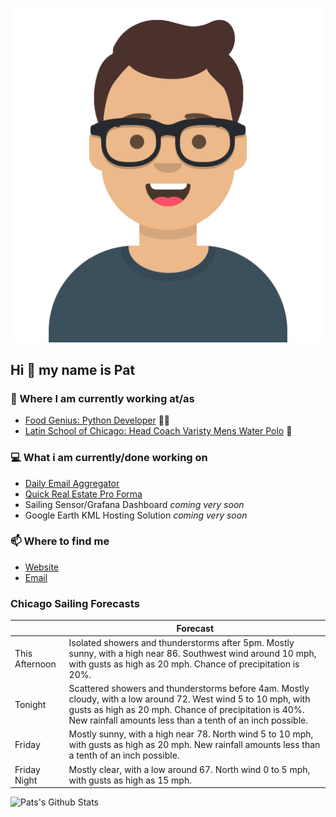 [![Social banner for p-j-falconer](https://raw.githubusercontent.com/P-J-FALCONER/P-J-FALCONER/master/assets/avataaars.svg)](https://patfalconer.com/)
## Hi :wave: my name is Pat

### 💼 Where I am currently working at/as
- [Food Genius: Python Developer](https://getfoodgenius.com/) 🍔🐍
- [Latin School of Chicago: Head Coach Varisty Mens Water Polo](https://www.latinschool.org/) 🤽


### 💻 What i am currently/done working on
 - [Daily Email Aggregator](https://github.com/P-J-FALCONER/dott_daily_mail)
 - [Quick Real Estate Pro Forma](https://github.com/P-J-FALCONER/henry)
 - Sailing Sensor/Grafana Dashboard *coming very soon*
 - Google Earth KML Hosting Solution *coming very soon*

### 📫 Where to find me
 - [Website](https://patfalconer.com/)
 - [Email](mailto:patrick.j.falconer@gmail.com)


### Chicago Sailing Forecasts
|   | Forecast  |
|---|---|
| This Afternoon | Isolated showers and thunderstorms after 5pm. Mostly sunny, with a high near 86. Southwest wind around 10 mph, with gusts as high as 20 mph. Chance of precipitation is 20%. |
| Tonight | Scattered showers and thunderstorms before 4am. Mostly cloudy, with a low around 72. West wind 5 to 10 mph, with gusts as high as 20 mph. Chance of precipitation is 40%. New rainfall amounts less than a tenth of an inch possible. |
| Friday | Mostly sunny, with a high near 78. North wind 5 to 10 mph, with gusts as high as 20 mph. New rainfall amounts less than a tenth of an inch possible. |
| Friday Night | Mostly clear, with a low around 67. North wind 0 to 5 mph, with gusts as high as 15 mph. |

![Pats's Github Stats](https://github-readme-stats.vercel.app/api?username=p-j-falconer&show_icons=true&theme=radical)
